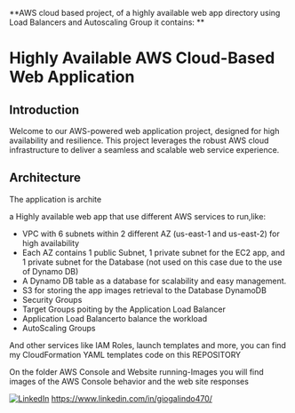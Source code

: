 **AWS cloud based project, of a highly available web app directory using Load Balancers and Autoscaling Group it contains: **

# Highly Available AWS Cloud-Based Web Application

## Introduction
Welcome to our AWS-powered web application project, designed for high availability and resilience. This project leverages the robust AWS cloud infrastructure to deliver a seamless and scalable web service experience.

## Architecture
The application is archite

a Highly available web app that use different AWS services to run,like:
- VPC with 6 subnets within 2 different AZ (us-east-1 and us-east-2) for high availability
- Each AZ contains 1 public Subnet, 1 private subnet for the EC2 app, and 1 private subnet for the Database (not used on this case due to the use of Dynamo DB)
- A Dynamo DB table as a database for scalability and easy management.
- S3 for storing the app images retrieval to the Database DynamoDB
- Security Groups
- Target Groups poiting by the Application Load Balancer
- Application Load Balancerto balance the workload
- AutoScaling Groups

And other services like IAM Roles, launch templates and more, you can find my CloudFormation YAML templates code on this REPOSITORY

On the folder AWS Console and Website running-Images you will find images of the AWS Console behavior and the web site responses

[![LinkedIn](https://www.linkedin.com/in/giogalindo470/)](Tu-URL-de-LinkedIn)
https://www.linkedin.com/in/giogalindo470/

